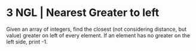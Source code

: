 # 3 NGL | Nearest Greater to left

Given an array of integers, find the closest (not considering distance, but value) greater on left of every element. If an element has no greater on the left side, print -1.